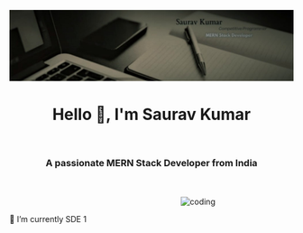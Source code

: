 ![logo](https://github.com/Saurav13kr/Saurav13kr/blob/main/Github%20Banner.png.jfif)
<br>
<h1 align="center">Hello 👋, I'm Saurav Kumar</h1>
<br>
<h3 align="center">A passionate MERN Stack Developer from India</h3>
<br>
<br>
<img align="right" alt="coding" width="200" src="https://camo.githubusercontent.com/8bf6f6d78abc81fcf9c49f10649423e73ea44bc248e83aaae8759d401c829a84/68747470733a2f2f70687973696373677572756b756c2e66696c65732e776f726470726573732e636f6d2f323031392f30322f6368617261637465722d312e676966">
<br>

🌱 I’m currently SDE 1
